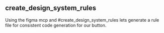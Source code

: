 ## create_design_system_rules

Using the figma mcp and #create_design_system_rules lets generate a rule file for consistent code generation for our button.